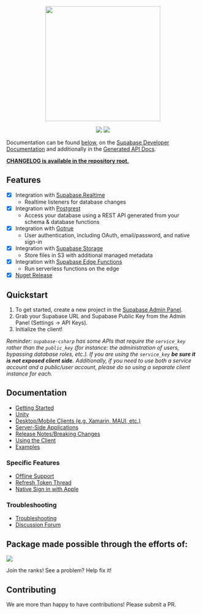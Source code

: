 <p align="center">
<img width="300" src=".github/supabase-csharp.png"/>
</p>
<p align="center">
  <img src="https://github.com/supabase/supabase-csharp/workflows/Build%20And%20Test/badge.svg"/>
  <a href="https://www.nuget.org/packages/supabase-csharp/">
    <img src="https://img.shields.io/nuget/vpre/supabase-csharp"/>
  </a>
</p>

Documentation can be found [below](#getting-started), on the [Supabase Developer Documentation](https://supabase.com/docs/reference/csharp/introduction) and additionally in the [Generated API Docs](https://supabase-community.github.io/supabase-csharp/api/Supabase.Client.html).

[**CHANGELOG is available in the repository root.**](https://github.com/supabase-community/supabase-csharp/blob/master/CHANGELOG.md)

## Features

- [x] Integration with [Supabase.Realtime](https://github.com/supabase-community/realtime-csharp)
  - Realtime listeners for database changes
- [x] Integration with [Postgrest](https://github.com/supabase-community/postgrest-csharp)
  - Access your database using a REST API generated from your schema & database functions
- [x] Integration with [Gotrue](https://github.com/supabase-community/gotrue-csharp)
  - User authentication, including OAuth, email/password, and native sign-in
- [x] Integration with [Supabase Storage](https://github.com/supabase-community/storage-csharp)
  - Store files in S3 with additional managed metadata 
- [x] Integration with [Supabase Edge Functions](https://github.com/supabase-community/functions-csharp)
  -  Run serverless functions on the edge
- [x] [Nuget Release](https://www.nuget.org/packages/supabase-csharp)

## Quickstart

1. To get started, create a new project in the [Supabase Admin Panel](https://app.supabase.io).
2. Grab your Supabase URL and Supabase Public Key from the Admin Panel (Settings -> API Keys).
3. Initialize the client!

_Reminder: `supabase-csharp` has some APIs that require the `service_key` rather than the `public_key` (for instance: the administration of users, bypassing database roles, etc.). If you are using the `service_key` **be sure it is not exposed client side.** Additionally, if you need to use both a service account and a public/user account, please do so using a separate client instance for each._

## Documentation

- [Getting Started](https://github.com/supabase-community/supabase-csharp/wiki#getting-started)
- [Unity](https://github.com/supabase-community/supabase-csharp/wiki/Unity)
- [Desktop/Mobile Clients (e.g. Xamarin, MAUI, etc.)](https://github.com/supabase-community/supabase-csharp/wiki/Desktop-Clients)
- [Server-Side Applications](https://github.com/supabase-community/supabase-csharp/wiki/Server-Side-Applications)
- [Release Notes/Breaking Changes](https://github.com/supabase-community/supabase-csharp/wiki/Release-Notes)
- [Using the Client](https://github.com/supabase-community/supabase-csharp/wiki#using-the-client)
- [Examples](https://github.com/supabase-community/supabase-csharp/wiki/Examples)

### Specific Features

- [Offline Support](https://github.com/supabase-community/supabase-csharp/wiki/Authorization-with-Gotrue#offline-support)
- [Refresh Token Thread](https://github.com/supabase-community/supabase-csharp/wiki/Authorization-with-Gotrue#updated-refresh-token-handling)
- [Native Sign in with Apple]([Documentation/NativeSignInWithApple.md](https://github.com/supabase-community/supabase-csharp/wiki/Authorization-with-Gotrue#native-sign-in-with-apple))

### Troubleshooting

- [Troubleshooting](https://github.com/supabase-community/supabase-csharp/wiki/Troubleshooting)
- [Discussion Forum](https://github.com/supabase-community/supabase-csharp/discussions)

## Package made possible through the efforts of:

<a href="https://github.com/supabase-community/supabase-csharp/graphs/contributors">
  <img src="https://contrib-generator.fly.dev/repo/generate?repo=supabase-community/supabase-csharp,supabase-community/postgrest-csharp,supabase-community/realtime-csharp,supabase-community/gotrue-csharp&size=64&strokeWidth=4&strokeColor=3ecf8e&padding=12"/>
</a>

Join the ranks! See a problem? Help fix it!

## Contributing

We are more than happy to have contributions! Please submit a PR.
